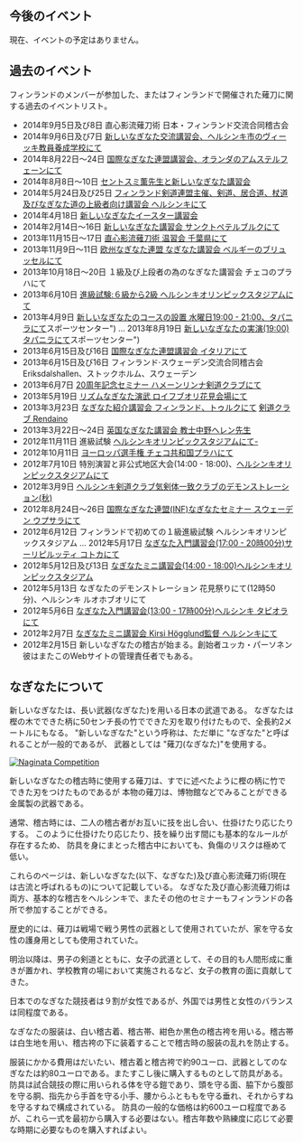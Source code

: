 
## 今後のイベント

現在、イベントの予定はありません。

## 過去のイベント

フィンランドのメンバーが参加した、またはフィンランドで開催された薙刀に関する過去のイベントリスト。

-   2014年9月5日及び8日   直心影流薙刀術 日本・フィンランド交流合同稽古会
-   2014年9月6日及び7日   [新しいなぎなた交流講習会、ヘルシンキ市のヴィーッキ教員養成学校にて](https://www.facebook.com/events/501891759879564/ "フィンランドの薙刀交流講習会2014年")
-   2014年8月22日〜24日   [国際なぎなた連盟講習会、オランダのアムステルフェーンにて](http://international-naginata.org/drupal/node/17 "2014 INFセミナーのお知らせ")
-   2014年8月8日〜10日    [セントスミ薫先生と新しいなぎなた講習会](https://www.facebook.com/events/1445263222387953)
-   2014年5月24日及び25日 [フィンランド剣道連盟主催、剣道、居合道、杖道及びなぎなた道の上級者向け講習会 ヘルシンキにて](https://www.facebook.com/events/1410312342550257)
-   2014年4月18日        [新しいなぎなたイースター講習会](https://www.facebook.com/events/254398958076220/ "あたらしい薙刀Pääsiäisleiri")
-   2014年2月14日〜16日  [新しいなぎなた講習会 サンクトペテルブルクにて](https://www.facebook.com/events/1398129980435747/ "Открытыйнагинатеをпосеминар")
-   2013年11月15日〜17日  [直心影流薙刀術 温習会 千葉県にて](http://www.flickr.com/photos/paazio/11474557086/in/set-72157638410929463")
-   2013年11月9日〜11日  [欧州なぎなた連盟 なぎなた講習会 ベルギーのブリュッセルにて](https://www.facebook.com/events/541531802573585/)
-   2013年10月18日〜20日 １級及び上段者の為のなぎなた講習会 チェコのプラハにて
-   2013年6月10日       [進級試験:６級から2級 ヘルシンキオリンピックスタジアムにて](https://www.facebook.com/events/157924271076783/)
-   2013年4月9日         [新しいなぎなたのコースの設置 水曜日19:00 - 21:00、タパニラにて](http://www.tapanila-kendo.org/ "Tapanilan ERA - 剣道部門")スポーツセンター")
…   2013年8月19日       [新しいなぎなたの実演(19:00)タパニラにて](http://www.tapanila-kendo.org/ "Tapanilan ERA - 剣道部門")スポーツセンター")
-   2013年6月15日及び16日 [国際なぎなた連盟講習会 イタリアにて](http://www.kendo.it/calendario/calendario.cfm "ElencoタイムズCIK電子ディ·ウェア他のfederazioni europee")
-   2013年6月15日及び16日 フィンランド·スウェーデン交流合同稽古会 Eriksdalshallen、ストックホルム、スウェーデン
-   2013年6月7日         [20周年記念セミナー ハメーンリンナ剣道クラブにて](http://www.jookenkai.net/)
-   2013年5月19日       [リズムなぎなた演武 ロイフブオリ花見会場にて](http://www.roihuvuori.fi/hanami/ "次 - お花見パーティーRoihuvuori桜公園2013年5月")
-   2013年3月23日       [なぎなた紹介講習会 フィンランド、トゥルクにて](https://www.facebook.com/events/136689943169944/) [剣道クラブ Rendaino](http://www.rendaino.fi/ "トゥルク剣道クラブRendaino協会")
-   2013年3月22日〜24日  [英国なぎなた講習会 教士中野ヘレン先生](http://www.naginata.org.uk/2013年英·なぎなたセミナー·details/ "2013年度英国なぎなたセミナー詳細")
-   2012年11月11日    進級試験  [ヘルシンキオリンピックスタジアムにて-](http://www.kendohelsinki.org/?sivu=kartta "オリンピック·スタジアムの地図")
-   2012年10月11日       [ヨーロッパ選手権 チェコ共和国プラハにて](http://www.enc2012.cz/ "薙刀欧州選手権2012 ")
-   2012年7月10日        特別演習と非公式地区大会(14:00 - 18:00)、[ヘルシンキオリンピックスタジアムにて](https://www.facebook.com/events/530673156947346/)
-   2012年3月9日        [ヘルシンキ剣道クラブ気剣体一致クラブのデモンストレーション(秋)](https://www.facebook.com/events/187144878084491/ "KKTI新しい初心者デモ")
-   2012年8月24日〜26日  [国際なぎなた連盟(INF)なぎなたセミナー スウェーデン ウプサラにて](https://www.facebook.com/events/124522334303072/ "ウプサラINFセミナー、スウェーデン")
-   2012年6月12日        フィンランドで初めての１級進級試験 ヘルシンキオリンピックスタジアム
…   2012年5月17日        [なぎなた入門講習会(17:00 - 20時00分)サーリピルッティ コトカにて](https://www.facebook.com/events/180686655386832/ "薙刀入門セミナー - コトカ")
-   2012年5月12日及び13日 [なぎなたミニ講習会(14:00 - 18:00)ヘルシンキオリンピックスタジアム](https://www.facebook.com/events/385015054876105/ "薙刀ミニセミナー - ヘルシンキ")
-   2012年5月13日         なぎなたのデモンストレーション 花見祭りにて(12時50分)、ヘルシンキ ルオホブオリにて
-   2012年5月6日          [なぎなた入門講習会(13:00 - 17時00分)ヘルシンキ タピオラにて](https://www.facebook.com/events/296023357146874/ "薙刀入門セミナー - Tapanila")
-   2012年2月7日          [なぎなたミニ講習会 Kirsi Högglund監督 ヘルシンキにて](http://www.flickr.com/photos/paazio/sets/72157623374097714/ "薙刀 - ヘルシンキ(FI) - 2010/02/07")
-   2012年2月15日         新しいなぎなたの稽古が始まる。創始者ユッカ・パーソネン 彼はまたこのWebサイトの管理責任者でもある。


## なぎなたについて

新しいなぎなたは、長い武器(なぎなた)を用いる日本の武道である。
なぎなたは樫の木でできた柄に50センチ長の竹でできた刃を取り付けたもので、全長約2メートルにもなる。
"新しいなぎなた"という呼称は、ただ単に "なぎなた"と呼ばれることが一般的であるが、
武器としては "薙刀(なぎなた)"を使用する。

[![Naginata
Competition](http://farm7.staticflickr.com/6059/6283180930_4405e8e6f1_m.jpg)
](http://flickr.com/photos/96248369@N00/6283180930 "Naginata Competition / ethics_gradient")

新しいなぎなたの稽古時に使用する薙刀は、すでに述べたように樫の柄に竹でできた刃をつけたものであるが
本物の薙刀は、博物館などでみることができる金属製の武器である。

通常、稽古時には、二人の稽古者がお互いに技を出し合い、仕掛けたり応じたりする。
このように仕掛けたり応じたり、技を繰り出す間にも基本的なルールが存在するため、
防具を身にまとった稽古中においても、負傷のリスクは極めて低い。

これらのページは、新しいなぎなた(以下、なぎなた)及び直心影流薙刀術(現在は古流と呼ばれるもの)について記載している。
なぎなた及び直心影流薙刀術は両方、基本的な稽古をヘルシンキで、またその他のセミナーもフィンランドの各所で参加することができる。

歴史的には、薙刀は戦場で戦う男性の武器として使用されていたが、家を守る女性の護身用としても使用されていた。

明治以降は、男子の剣道とともに、女子の武道として、その目的も人間形成に重きが置かれ、学校教育の場において実施されるなど、女子の教育の面に貢献してきた。

日本でのなぎなた競技者は９割が女性であるが、外国では男性と女性のバランスは同程度である。

なぎなたの服装は、白い稽古着、稽古帯、紺色か黒色の稽古袴を用いる。稽古帯は白生地を用い、稽古袴の下に装着することで稽古時の服装の乱れを防止する。

服装にかかる費用はだいたい、稽古着と稽古袴で約90ユーロ、武器としてのなぎなたは約80ユーロである。またすこし後に購入するものとして防具がある。防具は試合競技の際に用いられる体を守る鎧であり、頭を守る面、脇下から腹部を守る胴、指先から手首を守る小手、腰からふとももを守る垂れ、それからすねを守るすねで構成されている。
防具の一般的な価格は約600ユーロ程度であるが、これら一式を最初から購入する必要はない。稽古年数や熟練度に応じて必要な時期に必要なものを購入すればよい。

